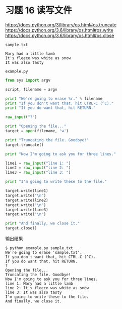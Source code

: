 # 习题 16 读写文件

https://docs.python.org/3/library/os.html#os.truncate \
https://docs.python.org/3.6/library/os.html#os.write \
https://docs.python.org/3.6/library/os.html#os.close

`sample.txt`
```
Mary had a little lamb
It's fleece was white as snow
It was also tasty
```

`example.py`
```py
from sys import argv

script, filename = argv

print "We're going to erase %r." % filename
print "If you don't want that, hit CTRL-C (^C)."
print "If you do want that, hit RETURN."

raw_input("?")

print "Opening the file..."
target = open(filename, 'w')

print "Truncating the file. Goodbye!"
target.truncate()

print "Now I'm going to ask you for three lines."

line1 = raw_input("line 1: ")
line2 = raw_input("line 2: ")
line3 = raw_input("line 3: ")

print "I'm going to write these to the file."

target.write(line1)
target.write("\n")
target.write(line2)
target.write("\n")
target.write(line3)
target.write("\n")

print "And finally, we close it."
target.close()
```

输出结果
```
$ python example.py sample.txt
We're going to erase 'sample.txt'.
If you don't want that, hit CTRL-C (^C).
If you do want that, hit RETURN.
?
Opening the file...
Truncating the file. Goodbye!
Now I'm going to ask you for three lines.
line 1: Mary had a little lamb
line 2: It's fleece was white as snow
line 3: It was also tasty
I'm going to write these to the file.
And finally, we close it.
```